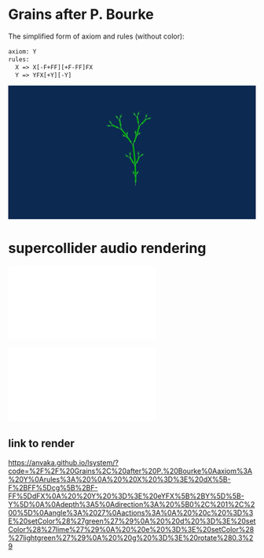 # Grains after P. Bourke 

The simplified form of axiom and rules (without color):

```
axiom: Y
rules: 
  X => X[-F+FF][+F-FF]FX
  Y => YFX[+Y][-Y]
```

![Grains after P. Bourke](grains-after-bourke.svg)

# supercollider audio rendering

![Pbindef supercollider](grains-after-bourke-2.scd)

![Panola version](grains-after-bourke.scd)

## link to render 

https://anvaka.github.io/lsystem/?code=%2F%2F%20Grains%2C%20after%20P.%20Bourke%0Aaxiom%3A%20Y%0Arules%3A%20%0A%20%20X%20%3D%3E%20dX%5B-F%2BFF%5Dcg%5B%2BF-FF%5DdFX%0A%20%20Y%20%3D%3E%20eYFX%5B%2BY%5D%5B-Y%5D%0A%0Adepth%3A5%0Adirection%3A%20%5B0%2C%201%2C%200%5D%0Aangle%3A%2027%0Aactions%3A%0A%20%20c%20%3D%3E%20setColor%28%27green%27%29%0A%20%20d%20%3D%3E%20setColor%28%27lime%27%29%0A%20%20e%20%3D%3E%20setColor%28%27lightgreen%27%29%0A%20%20g%20%3D%3E%20rotate%280.3%29

